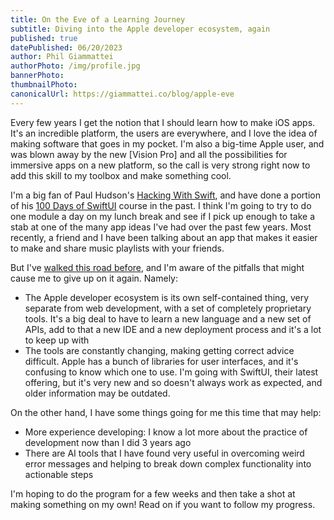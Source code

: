 ```yaml
---
title: On the Eve of a Learning Journey
subtitle: Diving into the Apple developer ecosystem, again
published: true
datePublished: 06/20/2023
author: Phil Giammattei
authorPhoto: /img/profile.jpg
bannerPhoto:
thumbnailPhoto:
canonicalUrl: https://giammattei.co/blog/apple-eve
---
```


Every few years I get the notion that I should learn how to make iOS apps.  It's an incredible platform, the users are everywhere, and I love the idea of making software that goes in my pocket.  I'm also a big-time Apple user, and was blown away by the new [Vision Pro] and all the possibilities for immersive apps on a new platform, so the call is very strong right now to add this skill to my toolbox and make something cool.

I'm a big fan of Paul Hudson's [Hacking With Swift](https://www.hackingwithswift.com), and have done a portion of his [100 Days of SwiftUI](https://www.hackingwithswift.com/100/swiftui) course in the past.  I think I'm going to try to do one module a day on my lunch break and see if I pick up enough to take a stab at one of the many app ideas I've had over the past few years.  Most recently, a friend and I have been talking about an app that makes it easier to make and share music playlists with your friends.

But I've [walked this road before](../app-band), and I'm aware of the pitfalls that might cause me to give up on it again. Namely:

- The Apple developer ecosystem is its own self-contained thing, very separate from web development, with a set of completely proprietary tools.  It's a big deal to have to learn a new language and a new set of APIs, add to that a new IDE and a new deployment process and it's a lot to keep up with
- The tools are constantly changing, making getting correct advice difficult.  Apple has a bunch of libraries for user interfaces, and it's confusing to know which one to use.  I'm going with SwiftUI, their latest offering, but it's very new and so doesn't always work as expected, and older information may be outdated.

On the other hand, I have some things going for me this time that may help:
- More experience developing: I know a lot more about the practice of development now than I did 3 years ago
- There are AI tools that I have found very useful in overcoming weird error messages and helping to break down complex functionality into actionable steps

I'm hoping to do the program for a few weeks and then take a shot at making something on my own!  Read on if you want to follow my progress.